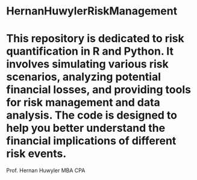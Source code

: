 # HernanHuwylerRiskManagement

# This repository is dedicated to risk quantification in R and Python. It involves simulating various risk scenarios, analyzing potential financial losses, and providing tools for risk management and data analysis. The code is designed to help you better understand the financial implications of different risk events.

Prof. Hernan Huwyler MBA CPA
